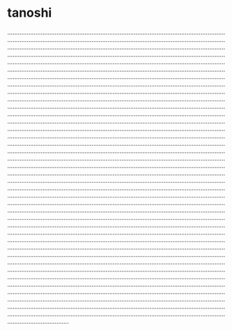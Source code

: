 # tanoshi

.......................................................................................................................................................................................................................................................................................................................................................................................................................................................................................................................................................................................................................................................................................................................................................................................................................................................................................................................................................................................................................................................................................................................................................................................................................................................................................................................................................................................................................................................................................................................................................................................................................................................................................................................................................................................................................................................................................................................................................................................................................................................................................................................................................................................................................................................................................................................................................................................................................................................................................................................................................................................................................................................................................................................................................................................................................................................................................................................................................................................................................................................................................................................................................................................................................................................................................................................................................................................................................................................................................................................................................................................................................................................................................................................................................................................................................................................................................................................................................................................................................................................................................................................................................................................................................................................................................................................................................................................................................................................................................................................................................................................................................................................................................................................................................................................................................................................................................................................................................................................................................................................................